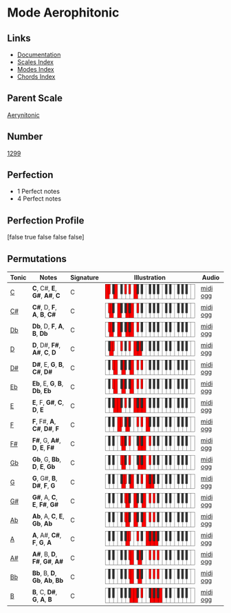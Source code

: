 # Mode Aerophitonic

## Links

- [Documentation](index.md)
- [Scales Index](Scales.md)
- [Modes Index](Modes.md)
- [Chords Index](Chords.md)

## Parent Scale

[Aerynitonic](ScaleAerynitonic.md)

## Number

[1299](https://ianring.com/musictheory/scales/1299)

## Perfection

- 1 Perfect notes
- 4 Perfect notes

## Perfection Profile

[false true false false false]

## Permutations

| Tonic | Notes | Signature | Illustration | Audio |
|-------|-------|-----------|--------------|-------|
| [C](ModeCNaturalAerophitonic.md) | **C**, C#, **E**, **G#**, **A#**, **C** | C | ![CNaturalAerophitonic](ModeCNaturalAerophitonic.png) | [midi](ModeCNaturalAerophitonic.mid) [ogg](ModeCNaturalAerophitonic.ogg) |
| [C#](ModeCSharpAerophitonic.md) | **C#**, D, **F**, **A**, **B**, **C#** | C | ![CSharpAerophitonic](ModeCSharpAerophitonic.png) | [midi](ModeCSharpAerophitonic.mid) [ogg](ModeCSharpAerophitonic.ogg) |
| [Db](ModeDFlatAerophitonic.md) | **Db**, D, **F**, **A**, **B**, **Db** | C | ![DFlatAerophitonic](ModeDFlatAerophitonic.png) | [midi](ModeDFlatAerophitonic.mid) [ogg](ModeDFlatAerophitonic.ogg) |
| [D](ModeDNaturalAerophitonic.md) | **D**, D#, **F#**, **A#**, **C**, **D** | C | ![DNaturalAerophitonic](ModeDNaturalAerophitonic.png) | [midi](ModeDNaturalAerophitonic.mid) [ogg](ModeDNaturalAerophitonic.ogg) |
| [D#](ModeDSharpAerophitonic.md) | **D#**, E, **G**, **B**, **C#**, **D#** | C | ![DSharpAerophitonic](ModeDSharpAerophitonic.png) | [midi](ModeDSharpAerophitonic.mid) [ogg](ModeDSharpAerophitonic.ogg) |
| [Eb](ModeEFlatAerophitonic.md) | **Eb**, E, **G**, **B**, **Db**, **Eb** | C | ![EFlatAerophitonic](ModeEFlatAerophitonic.png) | [midi](ModeEFlatAerophitonic.mid) [ogg](ModeEFlatAerophitonic.ogg) |
| [E](ModeENaturalAerophitonic.md) | **E**, F, **G#**, **C**, **D**, **E** | C | ![ENaturalAerophitonic](ModeENaturalAerophitonic.png) | [midi](ModeENaturalAerophitonic.mid) [ogg](ModeENaturalAerophitonic.ogg) |
| [F](ModeFNaturalAerophitonic.md) | **F**, F#, **A**, **C#**, **D#**, **F** | C | ![FNaturalAerophitonic](ModeFNaturalAerophitonic.png) | [midi](ModeFNaturalAerophitonic.mid) [ogg](ModeFNaturalAerophitonic.ogg) |
| [F#](ModeFSharpAerophitonic.md) | **F#**, G, **A#**, **D**, **E**, **F#** | C | ![FSharpAerophitonic](ModeFSharpAerophitonic.png) | [midi](ModeFSharpAerophitonic.mid) [ogg](ModeFSharpAerophitonic.ogg) |
| [Gb](ModeGFlatAerophitonic.md) | **Gb**, G, **Bb**, **D**, **E**, **Gb** | C | ![GFlatAerophitonic](ModeGFlatAerophitonic.png) | [midi](ModeGFlatAerophitonic.mid) [ogg](ModeGFlatAerophitonic.ogg) |
| [G](ModeGNaturalAerophitonic.md) | **G**, G#, **B**, **D#**, **F**, **G** | C | ![GNaturalAerophitonic](ModeGNaturalAerophitonic.png) | [midi](ModeGNaturalAerophitonic.mid) [ogg](ModeGNaturalAerophitonic.ogg) |
| [G#](ModeGSharpAerophitonic.md) | **G#**, A, **C**, **E**, **F#**, **G#** | C | ![GSharpAerophitonic](ModeGSharpAerophitonic.png) | [midi](ModeGSharpAerophitonic.mid) [ogg](ModeGSharpAerophitonic.ogg) |
| [Ab](ModeAFlatAerophitonic.md) | **Ab**, A, **C**, **E**, **Gb**, **Ab** | C | ![AFlatAerophitonic](ModeAFlatAerophitonic.png) | [midi](ModeAFlatAerophitonic.mid) [ogg](ModeAFlatAerophitonic.ogg) |
| [A](ModeANaturalAerophitonic.md) | **A**, A#, **C#**, **F**, **G**, **A** | C | ![ANaturalAerophitonic](ModeANaturalAerophitonic.png) | [midi](ModeANaturalAerophitonic.mid) [ogg](ModeANaturalAerophitonic.ogg) |
| [A#](ModeASharpAerophitonic.md) | **A#**, B, **D**, **F#**, **G#**, **A#** | C | ![ASharpAerophitonic](ModeASharpAerophitonic.png) | [midi](ModeASharpAerophitonic.mid) [ogg](ModeASharpAerophitonic.ogg) |
| [Bb](ModeBFlatAerophitonic.md) | **Bb**, B, **D**, **Gb**, **Ab**, **Bb** | C | ![BFlatAerophitonic](ModeBFlatAerophitonic.png) | [midi](ModeBFlatAerophitonic.mid) [ogg](ModeBFlatAerophitonic.ogg) |
| [B](ModeBNaturalAerophitonic.md) | **B**, C, **D#**, **G**, **A**, **B** | C | ![BNaturalAerophitonic](ModeBNaturalAerophitonic.png) | [midi](ModeBNaturalAerophitonic.mid) [ogg](ModeBNaturalAerophitonic.ogg) |
